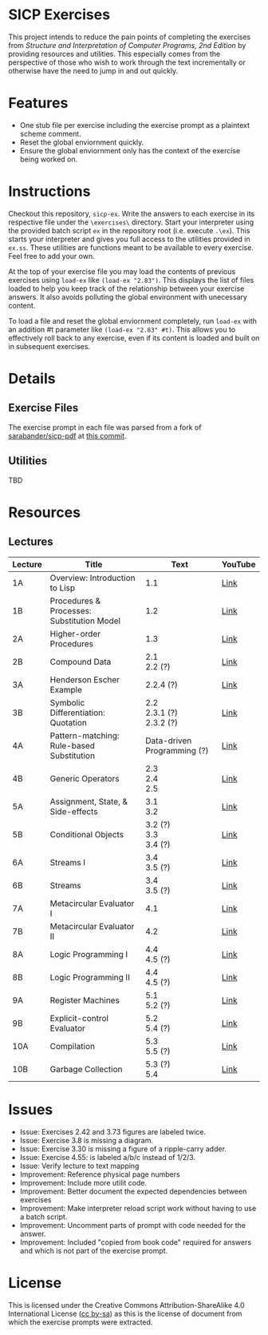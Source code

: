 # SICP Exercises
This project intends to reduce the pain points of completing the exercises from *Structure and Interpretation of Computer Programs, 2nd Edition* by providing resources and utilities. This especially comes from the perspective of those who wish to work through the text incrementally or otherwise have the need to jump in and out quickly.

# Features
* One stub file per exercise including the exercise prompt as a plaintext scheme comment.
* Reset the global enviornment quickly.
* Ensure the global enviornment only has the context of the exercise being worked on.

# Instructions

Checkout this repository, `sicp-ex`. Write the answers to each exercise in its respective file under the `\exercises\` directory. Start your interpreter using the provided batch script `ex` in the repository root (i.e. execute `.\ex`). This starts your interpreter and gives you full access to the utilities provided in `ex.ss`. These utilities are functions meant to be available to every exercise. Feel free to add your own.

At the top of your exercise file you may load the contents of previous exercises using `load-ex` like `(load-ex "2.83")`. This displays the list of files loaded to help you keep track of the relationship between your exercise answers. It also avoids polluting the global environment with unecessary content.

To load a file and reset the global enviornment completely, run `load-ex` with an addition #t parameter like `(load-ex "2.83" #t)`. This allows you to effectively roll back to any exercise, even if its content is loaded and built on in subsequent exercises.

# Details
## Exercise Files
The exercise prompt in each file was parsed from a fork of [sarabander/sicp-pdf](https://github.com/sarabander/sicp-pdf) at [this commit](https://github.com/rparnas/sicp-pdf/commit/62d2b424470f37587f056ab73addc850a7d6da8e).

## Utilities
TBD

# Resources 
## Lectures
| Lecture | Title | Text | YouTube |
| - | - | - | - |
| 1A | Overview: Introduction to Lisp | 1.1 |  [Link](https://www.youtube.com/watch?v=2Op3QLzMgSY) |
| 1B | Procedures & Processes: Substitution Model | 1.2 |  [Link](https://www.youtube.com/watch?v=dlbMuv-jix8) |
| 2A | Higher-order Procedures | 1.3 |  [Link](https://www.youtube.com/watch?v=erHp3r6PbJk) |
| 2B | Compound Data | 2.1 <br> 2.2 (?) |  [Link](https://www.youtube.com/watch?v=ymsbTVLbyN4) |
| 3A | Henderson Escher Example | 2.2.4 (?) |  [Link](https://www.youtube.com/watch?v=2QgZVYI3tDs) |
| 3B | Symbolic Differentiation: Quotation | 2.2 <br> 2.3.1 (?) <br> 2.3.2 (?) |  [Link](https://www.youtube.com/watch?v=X21cKVtGvYk) |
| 4A | Pattern-matching: Rule-based Substitution | Data-driven Programming (?) |  [Link](https://www.youtube.com/watch?v=amf5lTZ0UTc) |
| 4B | Generic Operators | 2.3 <br> 2.4 <br> 2.5 |  [Link](https://www.youtube.com/watch?v=h6Z7vx9iUB8) |
| 5A | Assignment, State, & Side-effects | 3.1 <br> 3.2 |  [Link](https://www.youtube.com/watch?v=jl8EHP1WrWY) |
| 5B | Conditional Objects | 3.2 (?) <br> 3.3 <br> 3.4 (?) |  [Link](https://www.youtube.com/watch?v=SsBxcpkyMMw) |
| 6A | Streams I | 3.4 <br> 3.5 (?) |  [Link](https://www.youtube.com/watch?v=a2Qt9uxhNSM) |
| 6B | Streams | 3.4 <br> 3.5 (?) |  [Link](https://www.youtube.com/watch?v=DCub3iqteuI) |
| 7A | Metacircular Evaluator I | 4.1 |  [Link](https://www.youtube.com/watch?v=0m6hoOelZH8) |
| 7B | Metacircular Evaluator II | 4.2 |  [Link](https://www.youtube.com/watch?v=t5EI5fXX8K0) |
| 8A | Logic Programming I | 4.4 <br> 4.5 (?) <br> |  [Link](https://www.youtube.com/watch?v=cyVXjnFL2Ps) |
| 8B | Logic Programming II | 4.4 <br> 4.5 (?) <br> |  [Link](https://www.youtube.com/watch?v=R3uRidfSpc4) |
| 9A | Register Machines | 5.1 <br> 5.2 (?) |  [Link](https://www.youtube.com/watch?v=jPDAPmx4pXE) |
| 9B | Explicit-control Evaluator | 5.2 <br> 5.4 (?) |  [Link](https://www.youtube.com/watch?v=SLcZXbyGC3E) |
| 10A | Compilation | 5.3 <br> 5.5 (?) |  [Link](https://www.youtube.com/watch?v=kNmiTTKiYd4) |
| 10B | Garbage Collection | 5.3 (?) <br> 5.4 |  [Link](https://www.youtube.com/watch?v=2s2_FAf-yQs) |

# Issues
* Issue: Exercises 2.42 and 3.73 figures are labeled twice.
* Issue: Exercise 3.8 is missing a diagram.
* Issue: Exercise 3.30 is missing a figure of a ripple-carry adder.
* Issue: Exercise 4.55: is labeled a/b/c instead of 1/2/3.
* Issue: Verify lecture to text mapping
* Improvement: Reference physical page numbers
* Improvement: Include more utilit code.
* Improvement: Better document the expected dependencies between exercises
* Improvement: Make interpreter reload script work without having to use a batch script.
* Improvement: Uncomment parts of prompt with code needed for the answer.
* Improvement: Included "copied from book code" required for answers and which is not part of the exercise prompt.

# License
This is licensed under the Creative Commons Attribution-ShareAlike 4.0 International License ([cc by-sa](http://creativecommons.org/licenses/by-sa/4.0/)) as this is the license of document from which the exercise prompts were extracted.
